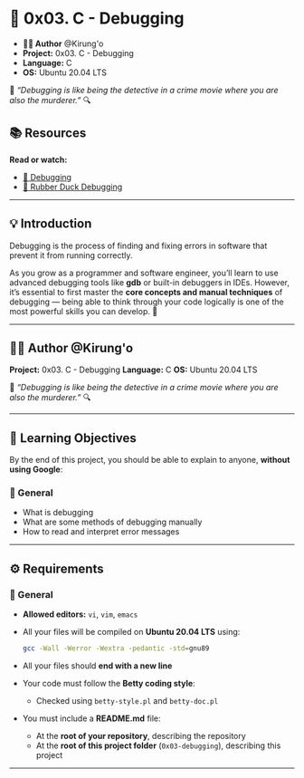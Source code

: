 # 🐞 0x03. C - Debugging

* **🧑‍💻 Author** @Kirung'o
* **Project:** 0x03. C - Debugging
* **Language:** C
* **OS:** Ubuntu 20.04 LTS

💬 *“Debugging is like being the detective in a crime movie where you are also the murderer.”* 🔍


## 📚 Resources

**Read or watch:**

* [🧠 Debugging](https://en.wikipedia.org/wiki/Debugging)
* [🦆 Rubber Duck Debugging](https://rubberduckdebugging.com/)

---

## 💡 Introduction

Debugging is the process of finding and fixing errors in software that prevent it from running correctly.

As you grow as a programmer and software engineer, you’ll learn to use advanced debugging tools like **gdb** or built-in debuggers in IDEs.
However, it’s essential to first master the **core concepts and manual techniques** of debugging — being able to think through your code logically is one of the most powerful skills you can develop. 🧩

---

## 🧑‍💻 Author @Kirung'o

**Project:** 0x03. C - Debugging
**Language:** C
**OS:** Ubuntu 20.04 LTS

💬 *“Debugging is like being the detective in a crime movie where you are also the murderer.”* 🔍

---

## 🎯 Learning Objectives

By the end of this project, you should be able to explain to anyone, **without using Google**:

### 🧵 General

* What is debugging
* What are some methods of debugging manually
* How to read and interpret error messages

---

## ⚙️ Requirements

### 🧰 General

* **Allowed editors:** `vi`, `vim`, `emacs`
* All your files will be compiled on **Ubuntu 20.04 LTS** using:

  ```bash
  gcc -Wall -Werror -Wextra -pedantic -std=gnu89
  ```
* All your files should **end with a new line**
* Your code must follow the **Betty coding style**:

  * Checked using `betty-style.pl` and `betty-doc.pl`
* You must include a **README.md** file:

  * At the **root of your repository**, describing the repository
  * At the **root of this project folder** (`0x03-debugging`), describing this project

---
